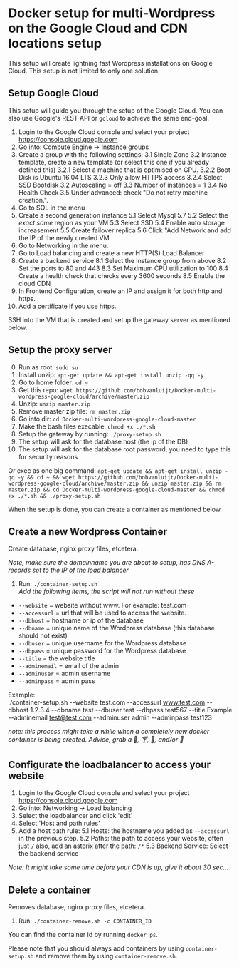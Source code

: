 # Docker setup for multi-Wordpress on the Google Cloud and CDN locations setup

This setup will create lightning fast Wordpress installations on Google Cloud. This setup is not limited to only one solution.

## Setup Google Cloud
This setup will guide you through the setup of the Google Cloud. You can also use Google's REST API or `gcloud` to achieve the same end-goal.

1. Login to the Google Cloud console and select your project https://console.cloud.google.com
2. Go into: Compute Engine -> Instance groups
3. Create a group with the following settings:
  3.1 Single Zone
  3.2 Instance template, create a new template (or select this one if you already defined this)
    3.2.1 Select a machine that is optimised on CPU.
    3.2.2 Boot Disk is Ubuntu 16.04 LTS
    3.2.3 Only allow HTTPS access
    3.2.4 Select SSD Bootdisk
  3.2 Autoscaling = off
  3.3 Number of instances = 1
  3.4 No Health Check
  3.5 Under advanced: check "Do not retry machine creation.".
4. Go to SQL in the menu
5. Create a second generation instance
  5.1 Select Mysql 5.7
  5.2 Select the _exact same_ region as your VM
  5.3 Select SSD
  5.4 Enable auto storage increasement
  5.5 Create failover replica
  5.6 Click "Add Network and add the IP of the newly created VM 
6. Go to Networking in the menu.
7. Go to Load balancing and create a new HTTP(S) Load Balancer
8. Create a backend service
  8.1 Select the instance group from above
  8.2 Set the ports to 80 and 443
  8.3 Set Maximum CPU utilization to 100
  8.4 Create a health check that checks every 3600 seconds 
  8.5 Enable the cloud CDN
9. In Frontend Configuration, create an IP and assign it for both http and https.
10. Add a certificate if you use https.

SSH into the VM that is created and setup the gateway server as mentioned below.

## Setup the proxy server

0. Run as root: `sudo su`
1. Install unzip: `apt-get update && apt-get install unzip -qq -y`
2. Go to home folder: `cd ~`
3. Get this repo: `wget https://github.com/bobvanluijt/Docker-multi-wordpress-google-cloud/archive/master.zip`
4. Unzip: `unzip master.zip`
4. Remove master zip file: `rm master.zip`
4. Go into dir: `cd Docker-multi-wordpress-google-cloud-master`
5. Make the bash files execable: `chmod +x ./*.sh`
6. Setup the gateway by running: `./proxy-setup.sh`
7. The setup will ask for the database host (the ip of the DB)
8. The setup will ask for the database root password, you need to type this for security reasons

Or exec as one big command: `apt-get update && apt-get install unzip -qq -y && cd ~ && wget https://github.com/bobvanluijt/Docker-multi-wordpress-google-cloud/archive/master.zip && unzip master.zip && rm master.zip && cd Docker-multi-wordpress-google-cloud-master && chmod +x ./*.sh && ./proxy-setup.sh`

When the setup is done, you can create a container as mentioned below.

## Create a new Wordpress Container
Create database, nginx proxy files, etcetera.

_Note, make sure the domainname you are about to setup, has DNS A-records set to the IP of the load balancer_

1. Run: `./container-setup.sh`<br>
_Add the following items, the script will not run without these_
- `--website` = website without www. For example: test.com
- `--accessurl` = url that will be used to access the website.
- `--dbhost` = hostname or ip of the database
- `--dbname` = unique name of the Wordpress database (this database should not exist)
- `--dbuser` = unique username for the Wordpress database
- `--dbpass` = unique password for the Wordpress database
- `--title` = the website title
- `--adminemail` = email of the admin
- `--adminuser` = admin username
- `--adminpass` = admin pass

Example:<br>
./container-setup.sh --website test.com --accessurl www.test.com --dbhost 1.2.3.4 --dbname test --dbuser test --dbpass test567 --title Example --adminemail test@test.com --adminuser admin --adminpass test123

_note: this process might take a while when a completely new docker container is being created. Advice, grab a 🍷, 🍸, 🍾, and/or 🍺_

## Configurate the loadbalancer to access your website
1. Login to the Google Cloud console and select your project https://console.cloud.google.com
2. Go into: Networking -> Load balancing
3. Select the loadbalancer and click 'edit'
4. Select 'Host and path rules'
5. Add a host path rule:
  5.1 Hosts: the hostname you added as `--accessurl` in the previous step.
  5.2 Paths: the path to access your website, often just `/` also, add an asterix after the path: `/*`
  5.3 Backend Service: Select the backend service

_Note: It might take some time before your CDN is up, give it about 30 sec..._

## Delete a container
Removes database, nginx proxy files, etcetera.

1. Run: `./container-remove.sh -c CONTAINER_ID`

You can find the container id by running `docker ps`.

Please note that you should always add containers by using `container-setup.sh` and remove them by using `container-remove.sh`.
